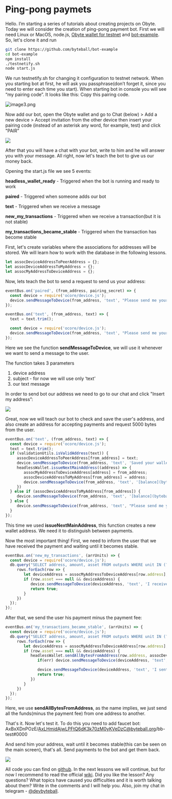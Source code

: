 # Ping-pong paymets

Hello. I’m starting a series of tutorials about creating projects on Obyte. Today we will consider the creation of ping-pong payment bot. First we will need Linux or MacOS, node.js, [Obyte wallet for testnet](https://byteball.org/testnet.html) and [bot-example](https://github.com/byteball/bot-example). So, let's clone it and run

```bash
git clone https://github.com/byteball/bot-example
cd bot-example 
npm install
./testnetify.sh
node start.js
```

  
We run testnetify.sh for changing it configuration to testnet network. When you starting bot at first, he will ask you passphrase\(don’t forget it, since you need to enter each time you start\). When starting bot in console you will see “my pairing code”. It looks like this:  Copy this pairing code.

![image3.png](https://cdn.steemitimages.com/DQmPAGJos8Rr46zEUXokatvKRQH5CQZDeyxH7b41ArW1mtr/image3.png)

Now add our bot, open the Obyte wallet and go to Chat \(below\) &gt; Add a new device &gt; Accept invitation from the other device then insert your pairing code \(instead of an asterisk any word, for example, test\) and click "PAIR”

![](../.gitbook/assets/image.png)

After that you will have a chat with your bot, write to him and he will answer you with your message. All right, now let's teach the bot to give us our money back.

Opening the start.js file we see 5 events: 

**headless\_wallet\_ready** - Triggered when the bot is running and ready to work 

**paired** - Triggered when someone adds our bot 

**text** - Triggered when we receive a message 

**new\_my\_transactions** - Triggered when we receive a transaction\(but it is not stable\) 

**my\_transactions\_became\_stable** - Triggered when the transaction has become stable

First, let's create variables where the associations for addresses will be stored. We will learn how to work with the database in the following lessons.

```javascript
let assocDeviceAddressToPeerAddress = {};
let assocDeviceAddressToMyAddress = {};
let assocMyAddressToDeviceAddress = {};
```

  
 Now, lets teach the bot to send a request to send us your address:

```javascript
eventBus.on('paired', (from_address, pairing_secret) => {
  const device = require('ocore/device.js');
  device.sendMessageToDevice(from_address, 'text', "Please send me your address");
});

eventBus.on('text', (from_address, text) => {
  text = text.trim();

  const device = require('ocore/device.js');
  device.sendMessageToDevice(from_address, 'text', "Please send me your address");
});
```

Here we see the function **sendMessageToDevice**, we will use it whenever we want to send a message to the user. 

The function takes 3 parameters 

1. device address 
2. subject - for now we will use only ‘text’ 
3. our text message

In order to send bot our address we need to go to our chat and click "Insert my address”:

![](../.gitbook/assets/image%20%282%29.png)

Great, now we will teach our bot to check and save the user's address, and also create an address for accepting payments and request 5000 bytes from the user.

```javascript
eventBus.on('text', (from_address, text) => {
  const device = require('ocore/device.js');
  text = text.trim();
  if (validationUtils.isValidAddress(text)) {
     assocDeviceAddressToPeerAddress[from_address] = text;
     device.sendMessageToDevice(from_address, 'text', 'Saved your wallet address');
     headlessWallet.issueNextMainAddress((address) => {
        assocMyAddressToDeviceAddress[address] = from_address;
        assocDeviceAddressToMyAddress[from_address] = address;
        device.sendMessageToDevice(from_address, 'text', '[balance](byteball:' + address + '?amount=5000)');
     })
  } else if (assocDeviceAddressToMyAddress[from_address]) {
     device.sendMessageToDevice(from_address, 'text', '[balance](byteball:' + assocDeviceAddressToMyAddress[from_address] + '?amount=5000)');
  } else {
     device.sendMessageToDevice(from_address, 'text', "Please send me your address");
  }
});
```

This time we used **issueNextMainAddress**, this function creates a new wallet address. We need it to distinguish between payments.

Now the most important thing! First, we need to inform the user that we have received the payment and waiting until it becomes stable.

```javascript
eventBus.on('new_my_transactions', (arrUnits) => {
  const device = require('ocore/device.js');
  db.query("SELECT address, amount, asset FROM outputs WHERE unit IN (?)", [arrUnits], rows => {
     rows.forEach(row => {
        let deviceAddress = assocMyAddressToDeviceAddress[row.address];
        if (row.asset === null && deviceAddress) {
           device.sendMessageToDevice(deviceAddress, 'text', 'I received your payment: ' + row.amount + ' bytes');
           return true;
        }
     })
  });
});
```

After that, we send the user his payment minus the payment fee:

```javascript
eventBus.on('my_transactions_became_stable', (arrUnits) => {
  const device = require('ocore/device.js');
  db.query("SELECT address, amount, asset FROM outputs WHERE unit IN (?)", [arrUnits], rows => {
     rows.forEach(row => {
        let deviceAddress = assocMyAddressToDeviceAddress[row.address];
        if (row.asset === null && deviceAddress) {
           headlessWallet.sendAllBytesFromAddress(row.address, assocDeviceAddressToPeerAddress[deviceAddress], deviceAddress, (err, unit) => {
              if(err) device.sendMessageToDevice(deviceAddress, 'text', 'Oops, there\'s been a mistake. : ' + err);

              device.sendMessageToDevice(deviceAddress, 'text', 'I sent back your payment! Unit: ' + unit);
              return true;
           })
        }
     })
  });
});
```

  
  
Here, we use **sendAllBytesFromAddress**, as the name implies, we just send all the funds\(minus the payment fee\) from one address to another.

That's it. Now let's test it. To do this you need to add faucet bot: AxBxXDnPOzE/AxLHmidAjwLPFtQ6dK3k70zM0yKVeDzC@byteball.org/bb-test\#0000

And send him your address, wait until it becomes stable\(this can be seen on the main screen\), that's all. Send payments to the bot and get them back.

![](../.gitbook/assets/image%20%281%29.png)

All code you can find on [github](https://github.com/xJeneKx/Tutorial-1). In the next lessons we will continue, but for now I recommend to read the official [wiki](https://github.com/byteball/byteballcore/wiki/Byteball-Developer-Guides). Did you like the lesson? Any questions? What topics have caused you difficulties and it is worth talking about them? Write in the comments and I will help you. Also, join my chat in telegram - [@devbyteball](https://t.me/devbyteball).

